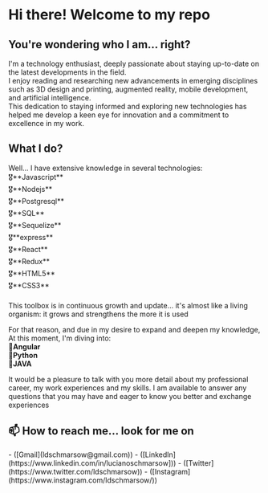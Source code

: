 <h1>Hi there! Welcome to my repo</h1>

<h2>You're wondering who I am... right?</h2>
I'm a technology enthusiast, deeply passionate about staying up-to-date on the latest developments in the field. <br/>
I enjoy reading and researching new advancements in emerging disciplines such as 3D design and printing, augmented reality, mobile development, and artificial intelligence. <br/>
This dedication to staying informed and exploring new technologies has helped me develop a keen eye for innovation and a commitment to excellence in my work.

<p>
<h2>What I do?</h2>
Well... I have extensive knowledge in several technologies:<br/>
🎖️**Javascript** <br/>
🎖️**Nodejs**<br/>
🎖️**Postgresql**<br/>
🎖️**SQL**<br/>
🎖️**Sequelize**<br/>
🎖️**express**<br/>
🎖️**React**<br/>
🎖️**Redux**<br/>
🎖️**HTML5**<br/>
🎖️**CSS3**<br/><br/>
This toolbox is in continuous growth and update... it's almost like a living organism: it grows and strengthens the more it is used
</p>

For that reason, and due in my desire to expand and deepen my knowledge, <br/>At this moment, I'm diving into:<br/>
🧠**Angular**<br/>
🦾**Python**<br/>
🎯**JAVA**
<p>
It would be a pleasure to talk with you more detail about my professional career, my work experiences and my skills. I am available to answer any questions that you may have and eager to know you better and exchange experiences
</p>

<h2>📫 How to reach me... look for me on</h2> 
- ([Gmail](ldschmarsow@gmail.com))
- ([LinkedIn](https://www.linkedin.com/in/lucianoschmarsow]))
- ([Twitter](https://www.twitter.com/ldschmarsow))
- ([Instagram](https://www.instagram.com/ldschmarsow/))

